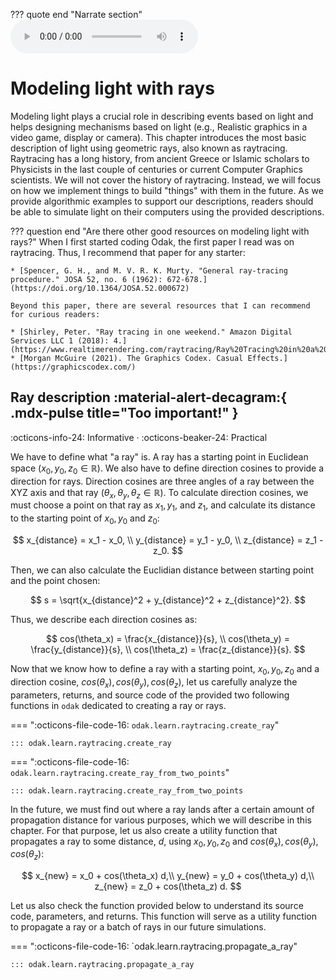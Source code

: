 ??? quote end "Narrate section"
    <audio controls="controls">
         <source type="audio/mp3" src="../media/geometric_optics.mp3"></source>
    </audio>


# Modeling light with rays


Modeling light plays a crucial role in describing events based on light and helps designing mechanisms based on light (e.g., Realistic graphics in a video game, display or camera).
This chapter introduces the most basic description of light using geometric rays, also known as raytracing.
Raytracing has a long history, from ancient Greece or Islamic scholars to Physicists in the last couple of centuries or current Computer Graphics scientists.
We will not cover the history of raytracing.
Instead, we will focus on how we implement things to build "things" with them in the future.
As we provide algorithmic examples to support our descriptions, readers should be able to simulate light on their computers using the provided descriptions.


??? question end "Are there other good resources on modeling light with rays?"
    When I first started coding Odak, the first paper I read was on raytracing. 
    Thus, I recommend that paper for any starter:
    
    * [Spencer, G. H., and M. V. R. K. Murty. "General ray-tracing procedure." JOSA 52, no. 6 (1962): 672-678.](https://doi.org/10.1364/JOSA.52.000672)
    
    Beyond this paper, there are several resources that I can recommend for curious readers:
    
    * [Shirley, Peter. "Ray tracing in one weekend." Amazon Digital Services LLC 1 (2018): 4.](https://www.realtimerendering.com/raytracing/Ray%20Tracing%20in%20a%20Weekend.pdf)
    * [Morgan McGuire (2021). The Graphics Codex. Casual Effects.](https://graphicscodex.com/)


## Ray description :material-alert-decagram:{ .mdx-pulse title="Too important!" }


:octicons-info-24: Informative ·
:octicons-beaker-24: Practical


We have to define what "a ray" is.
A ray has a starting point in Euclidean space ($x_0, y_0, z_0 \in \mathbb{R}$).
We also have to define direction cosines to provide a direction for rays.
Direction cosines are three angles of a ray between the XYZ axis and that ray ($\theta_x, \theta_y, \theta_z \in \mathbb{R}$).
To calculate direction cosines, we must choose a point on that ray as $x_1, y_1,$ and $z_1$, and calculate its distance to the starting point of $x_0, y_0$ and $z_0$:

$$
x_{distance} = x_1 - x_0, \\
y_{distance} = y_1 - y_0, \\
z_{distance} = z_1 - z_0.
$$


Then, we can also calculate the Euclidian distance between starting point and the point chosen:

$$
s = \sqrt{x_{distance}^2 + y_{distance}^2 + z_{distance}^2}.
$$

Thus, we describe each direction cosines as:

$$
cos(\theta_x) = \frac{x_{distance}}{s}, \\
cos(\theta_y) = \frac{y_{distance}}{s}, \\
cos(\theta_z) = \frac{z_{distance}}{s}.
$$


Now that we know how to define a ray with a starting point, $x_0, y_0, z_0$ and a direction cosine, $cos(\theta_x), cos(\theta_y), cos(\theta_z)$, let us carefully analyze the parameters, returns, and source code of the provided two following functions in `odak` dedicated to creating a ray or rays.


=== ":octicons-file-code-16: `odak.learn.raytracing.create_ray`"

    ::: odak.learn.raytracing.create_ray

=== ":octicons-file-code-16: `odak.learn.raytracing.create_ray_from_two_points`"

    ::: odak.learn.raytracing.create_ray_from_two_points


In the future, we must find out where a ray lands after a certain amount of propagation distance for various purposes, which we will describe in this chapter.
For that purpose, let us also create a utility function that propagates a  ray to some distance, $d$, using $x_0, y_0, z_0$ and $cos(\theta_x), cos(\theta_y), cos(\theta_z)$:

$$
x_{new} = x_0 + cos(\theta_x) d,\\
y_{new} = y_0 + cos(\theta_y) d,\\
z_{new} = z_0 + cos(\theta_z) d.
$$


Let us also check the function provided below to understand its source code, parameters, and returns.
This function will serve as a utility function to propagate a ray or a batch of rays in our future simulations.


=== ":octicons-file-code-16: `odak.learn.raytracing.propagate_a_ray"

    ::: odak.learn.raytracing.propagate_a_ray



